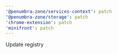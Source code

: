```yaml
---
'@penumbra-zone/services-context': patch
'@penumbra-zone/storage': patch
'chrome-extension': patch
'minifront': patch
---
```


Update registry
